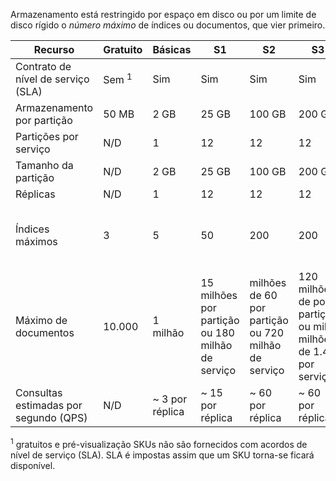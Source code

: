 Armazenamento está restringido por espaço em disco ou por um limite de disco rígido o *número máximo* de índices ou documentos, que vier primeiro. 

Recurso|Gratuito|Básicas|S1|S2|S3 |S3 HD
---|---|---|---|----|---|----
Contrato de nível de serviço (SLA)|Sem <sup>1</sup> |Sim |Sim  |Sim |Sim |Sim
Armazenamento por partição|50 MB |2 GB|25 GB|100 GB|200 GB|200 GB
Partições por serviço|N/D|1|12|12|12|3
Tamanho da partição|N/D|2 GB|25 GB|100 GB|200 GB |200 GB
Réplicas|N/D|1|12|12|12|12
Índices máximos|3|5|50|200|200|1000 por partição ou 3000 por serviço
Máximo de documentos|10.000|1 milhão|15 milhões por partição ou 180 milhão de serviço |milhões de 60 por partição ou 720 milhão de serviço |120 milhões de por partição ou mil milhões de 1.4 por serviço|1 milhão de índice remissivo ou milhões de 200 por partição |
Consultas estimadas por segundo (QPS)|N/D|~ 3 por réplica|~ 15 por réplica|~ 60 por réplica|~ 60 por réplica|> 60 por réplica

<sup>1</sup> gratuitos e pré-visualização SKUs não são fornecidos com acordos de nível de serviço (SLA). SLA é impostas assim que um SKU torna-se ficará disponível.